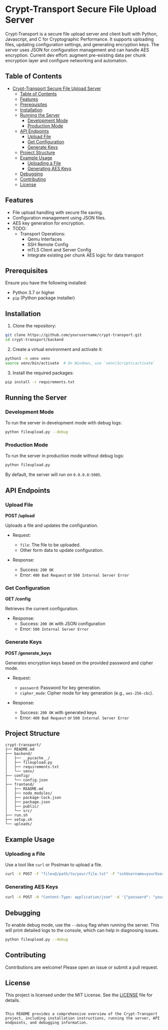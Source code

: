# Crypt-Transport Secure File Upload Server

Crypt-Transport is a secure file upload server and client built with Python, Javascript, and C for Cryptographic Performance. It supports uploading files, updating configuration settings, and generating encryption keys. The server uses JSON for configuration management and can handle AES encryption. Current dev effort: augment pre-existing data per chunk encryption layer and configure networking and automation.

## Table of Contents

- [Crypt-Transport Secure File Upload Server](#crypt-transport-secure-file-upload-server)
  - [Table of Contents](#table-of-contents)
  - [Features](#features)
  - [Prerequisites](#prerequisites)
  - [Installation](#installation)
  - [Running the Server](#running-the-server)
    - [Development Mode](#development-mode)
    - [Production Mode](#production-mode)
  - [API Endpoints](#api-endpoints)
    - [Upload File](#upload-file)
    - [Get Configuration](#get-configuration)
    - [Generate Keys](#generate-keys)
  - [Project Structure](#project-structure)
  - [Example Usage](#example-usage)
    - [Uploading a File](#uploading-a-file)
    - [Generating AES Keys](#generating-aes-keys)
  - [Debugging](#debugging)
  - [Contributing](#contributing)
  - [License](#license)

## Features

- File upload handling with secure file saving.
- Configuration management using JSON files.
- AES key generation for encryption.
- TODO: 
  - Transport Operations:
    - Qemu Interfaces
    - SSH Remote Config
    - mTLS Client and Server Config
    - Integrate existing per chunk AES logic for data transport

## Prerequisites

Ensure you have the following installed:

- Python 3.7 or higher
- `pip` (Python package installer)

## Installation

1. Clone the repository:

```bash
git clone https://github.com/yourusername/crypt-transport.git
cd crypt-transport/backend
```

2. Create a virtual environment and activate it:

```bash
python3 -m venv venv
source venv/bin/activate  # On Windows, use `venv\Scripts\activate`
```

3. Install the required packages:

```bash
pip install -r requirements.txt
```

## Running the Server

### Development Mode

To run the server in development mode with debug logs:

```bash
python fileupload.py --debug
```

### Production Mode

To run the server in production mode without debug logs:

```bash
python fileupload.py
```

By default, the server will run on `0.0.0.0:5005`.

## API Endpoints

### Upload File

**POST /upload**

Uploads a file and updates the configuration.

- Request:
  - `file`: The file to be uploaded.
  - Other form data to update configuration.

- Response:
  - Success: `200 OK`
  - Error: `400 Bad Request` or `500 Internal Server Error`

### Get Configuration

**GET /config**

Retrieves the current configuration.

- Response:
  - Success: `200 OK` with JSON configuration
  - Error: `500 Internal Server Error`

### Generate Keys

**POST /generate_keys**

Generates encryption keys based on the provided password and cipher mode.

- Request:
  - `password`: Password for key generation.
  - `cipher_mode`: Cipher mode for key generation (e.g., `aes-256-cbc`).

- Response:
  - Success: `200 OK` with generated keys
  - Error: `400 Bad Request` or `500 Internal Server Error`

## Project Structure

```
crypt-transport/
├── README.md
├── backend/
│   ├── __pycache__/
│   ├── fileupload.py
│   ├── requirements.txt
│   └── venv/
├── config/
│   └── config.json
├── frontend/
│   ├── README.md
│   ├── node_modules/
│   ├── package-lock.json
│   ├── package.json
│   ├── public/
│   └── src/
├── run.sh
├── setup.sh
└── uploads/
```

## Example Usage

### Uploading a File

Use a tool like `curl` or Postman to upload a file.

```bash
curl -X POST -F "file=@/path/to/your/file.txt" -F "sshUsername=yourUsername" http://0.0.0.0:5005/upload
```

### Generating AES Keys

```bash
curl -X POST -H "Content-Type: application/json" -d '{"password": "yourPassword", "cipher_mode": "aes-256-cbc"}' http://0.0.0.0:5005/generate_keys
```

## Debugging

To enable debug mode, use the `--debug` flag when running the server. This will print detailed logs to the console, which can help in diagnosing issues.

```bash
python fileupload.py --debug
```

## Contributing

Contributions are welcome! Please open an issue or submit a pull request.

## License

This project is licensed under the MIT License. See the [LICENSE](LICENSE) file for details.
```

This README provides a comprehensive overview of the Crypt-Transport project, including installation instructions, running the server, API endpoints, and debugging information.